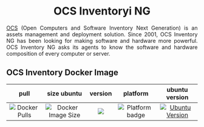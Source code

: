 <h1 align="center">OCS Inventoryi NG</h1>
<p align='justify'>
<a href="https://ocsinventory-ng.org)">OCS</a> (Open Computers and Software Inventory Next Generation) is an assets management and deployment solution.
Since 2001, OCS Inventory NG has been looking for making software and hardware more powerful.
OCS Inventory NG asks its agents to know the software and hardware composition of every computer or server.
</p>

## OCS Inventory Docker Image
| pull | size ubuntu | version | platform | ubuntu version |
|:---------------------------------:|:----------------------------------:|:--------------------------------:|:--------------------------------:|:--------------------------------:|
| ![Docker Pulls](https://img.shields.io/docker/pulls/johann8/ubuntu-ocs?logo=docker&label=pulls&style=flat-square&color=blue) | ![Docker Image Size](https://img.shields.io/docker/image-size/johann8/ubuntu-ocs/latest?logo=docker&style=flat-square&color=blue&sort=semver) | [![](https://img.shields.io/docker/v/johann8/ubuntu-ocs/latest?logo=docker&style=flat-square&color=blue&sort=semver)](https://hub.docker.com/r/johann8/ubuntu-ocs/tags "Version badge") | ![](https://img.shields.io/badge/platform-amd64-blue "Platform badge") | [![Ubuntu Version](https://img.shields.io/badge/Ubuntu%20version-v22.04-blue.svg?style=flat-square)](https://ubuntu.com/) |

